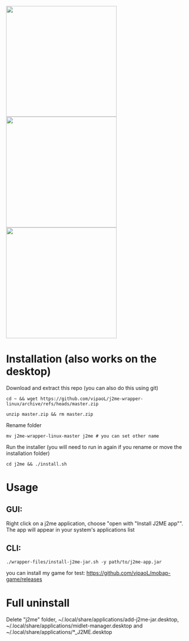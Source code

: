 <img src="https://user-images.githubusercontent.com/59665125/191324141-fbf88cd3-b9b9-4cb7-a3e2-71fca2eeaa7c.png" width="300"><img src="https://user-images.githubusercontent.com/59665125/191324339-cb580a37-f0c4-4621-92e8-d239c2083821.png" width="300"><img src="https://user-images.githubusercontent.com/59665125/217958465-252a2b4d-bd40-46a7-b894-9ddbc29d2182.png" width="300">


# Installation (also works on the desktop)
Download and extract this repo (you can also do this using git)
```
cd ~ && wget https://github.com/vipaoL/j2me-wrapper-linux/archive/refs/heads/master.zip
```
```
unzip master.zip && rm master.zip
```
Rename folder
```
mv j2me-wrapper-linux-master j2me # you can set other name
```
Run the installer (you will need to run in again if you rename or move the installation folder)
```
cd j2me && ./install.sh
```
# Usage
## GUI:

Right click on a j2me application, choose "open with "Install J2ME app"". The app will appear in your system's applications list

## CLI:
```
./wrapper-files/install-j2me-jar.sh -y path/to/j2me-app.jar
```
you can install my game for test: https://github.com/vipaoL/mobap-game/releases
# Full uninstall
Delete "j2me" folder, ~/.local/share/applications/add-j2me-jar.desktop, ~/.local/share/applications/midlet-manager.desktop and ~/.local/share/applications/*_J2ME.desktop
